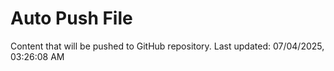 # Auto Push File

Content that will be pushed to GitHub repository.
Last updated: 07/04/2025, 03:26:08 AM